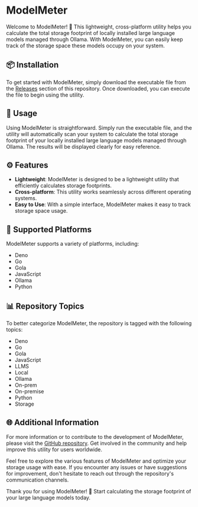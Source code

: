 # ModelMeter

Welcome to ModelMeter! 📏 This lightweight, cross-platform utility helps you calculate the total storage footprint of locally installed large language models managed through Ollama. With ModelMeter, you can easily keep track of the storage space these models occupy on your system.

## 📦 Installation

To get started with ModelMeter, simply download the executable file from the [Releases](https://github.com/akarlo/ModelMeter/releases) section of this repository. Once downloaded, you can execute the file to begin using the utility.

## 🚀 Usage

Using ModelMeter is straightforward. Simply run the executable file, and the utility will automatically scan your system to calculate the total storage footprint of your locally installed large language models managed through Ollama. The results will be displayed clearly for easy reference.

## ⚙️ Features

- **Lightweight**: ModelMeter is designed to be a lightweight utility that efficiently calculates storage footprints.
- **Cross-platform**: This utility works seamlessly across different operating systems.
- **Easy to Use**: With a simple interface, ModelMeter makes it easy to track storage space usage.

## 🔧 Supported Platforms

ModelMeter supports a variety of platforms, including:
- Deno
- Go
- Gola
- JavaScript
- Ollama
- Python

## 📊 Repository Topics

To better categorize ModelMeter, the repository is tagged with the following topics:
- Deno
- Go
- Gola
- JavaScript
- LLMS
- Local
- Ollama
- On-prem
- On-premise
- Python
- Storage

## 🌐 Additional Information

For more information or to contribute to the development of ModelMeter, please visit the [GitHub repository](https://github.com/akarlo/ModelMeter). Get involved in the community and help improve this utility for users worldwide.

Feel free to explore the various features of ModelMeter and optimize your storage usage with ease. If you encounter any issues or have suggestions for improvement, don't hesitate to reach out through the repository's communication channels.

Thank you for using ModelMeter! 🌟 Start calculating the storage footprint of your large language models today.